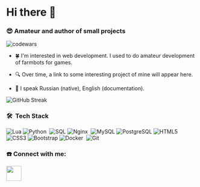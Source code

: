 # Hi there 👋

### 😎 Amateur and author of small projects

![codewars](https://www.codewars.com/users/twsomt/badges/large)

- 🍀 I'm interested in web development. I used to do amateur development of farmbots for games.

- 🔍 Over time, a link to some interesting project of mine will appear here.

- 🙊 I speak Russian (native), English (documentation).

![GitHub Streak](https://github-readme-streak-stats-mocha.vercel.app?user=twsomt&theme=flag-india)

### 🛠 &nbsp;Tech Stack
![Lua](https://img.shields.io/badge/Lua-2C2D72?style=flat&logo=lua&logoColor=white)
![Python](https://img.shields.io/badge/python-3670A0?style=flat&logo=python&logoColor=ffdd54)&nbsp;
![SQL](https://img.shields.io/badge/SQL-FF5722?style=flat&logo=sql&logoColor=white)
![Nginx](https://img.shields.io/badge/nginx-%23009639.svg?style=flat&logo=nginx&logoColor=white)&nbsp;
![MySQL](https://img.shields.io/badge/MySQL-4479A1?style=flat&logo=mysql&logoColor=white)
![PostgreSQL](https://img.shields.io/badge/PostgreSQL-336791?style=flat&logo=postgresql&logoColor=white)
![HTML5](https://img.shields.io/badge/HTML5-E34F26?style=flat&logo=html5&logoColor=white)
![CSS3](https://img.shields.io/badge/CSS3-1572B6?style=flat&logo=css3&logoColor=white)
![Bootstrap](https://img.shields.io/badge/Bootstrap-563D7C?style=flat&logo=bootstrap&logoColor=white)
![Docker](https://img.shields.io/badge/docker-%230db7ed.svg?style=flat&logo=docker&logoColor=white)&nbsp;
![Git](https://img.shields.io/badge/git-%23F05033.svg?style=flat&logo=git&logoColor=white)&nbsp;


### ☎️ Connect with me:
<p align="left">
<a href="https://t.me/twsomt">
<img src="https://www.svgrepo.com/show/354443/telegram.svg" width='40' heigth='40'>
</a>
</p>

